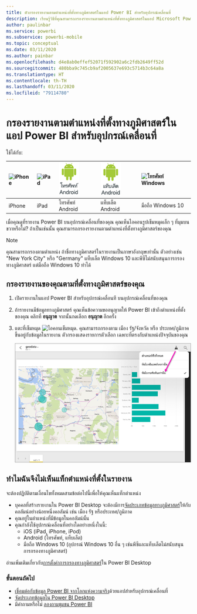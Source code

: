 ```yaml
---
title: ตัวกรองรายงานตามตำแหน่งที่ตั้งทางภูมิศาสตร์ในแอป Power BI สำหรับอุปกรณ์เคลื่อนที่
description: เรียนรู้วิธีที่คุณสามารถกรองรายงานตามตำแหน่งที่ตั้งทางภูมิศาสตร์ในแอป Microsoft Power BI สำหรับอุปกรณ์เคลื่อนที่ ถ้าเจ้าของรายงานกำหนดแท็กที่ตั้งทางภูมิศาสตร์
author: paulinbar
ms.service: powerbi
ms.subservice: powerbi-mobile
ms.topic: conceptual
ms.date: 03/11/2020
ms.author: painbar
ms.openlocfilehash: d4e8ab0effef52071f592902a6c2fdb2649ff52d
ms.sourcegitcommit: 480bba9c745cb9af2005637e693c5714b3c64a8a
ms.translationtype: HT
ms.contentlocale: th-TH
ms.lasthandoff: 03/11/2020
ms.locfileid: "79114780"
---
```

# <a name="filter-a-report-by-geographic-location-in-the-power-bi-mobile-apps"></a>กรองรายงานตามตำแหน่งที่ตั้งทางภูมิศาสตร์ในแอป Power BI สำหรับอุปกรณ์เคลื่อนที่
ใช้ได้กับ:

| ![iPhone](./media/mobile-apps-geographic-filtering/iphone-logo-50-px.png) | ![iPad](./media/mobile-apps-geographic-filtering/ipad-logo-50-px.png) | ![โทรศัพท์ Android](./media/mobile-apps-geographic-filtering/android-phone-logo-50-px.png) | ![แท็บเล็ต Android](./media/mobile-apps-view-dashboard/android-tablet-logo-50-px.png) | ![โทรศัพท์ Windows](./media/mobile-apps-geographic-filtering/win-10-logo-50-px.png) |
|:--- |:--- |:--- |:--- |:--- |
| iPhone |iPad |โทรศัพท์ Android |แท็บเล็ต Android |มือถือ Windows 10 |

เมื่อคุณดูที่รายงาน Power BI บนอุปกรณ์เคลื่อนที่ของคุณ คุณเห็นไอคอนรูปเข็มหมุดเล็ก ๆ ที่มุมบนขวาหรือไม่? ถ้าเป็นเช่นนั้น คุณสามารถกรองรายงานตามตำแหน่งที่ตั้งทางภูมิศาสตร์ของคุณ

> [!NOTE]
> คุณสามารถกรองตามตำแหน่ง ถ้าชื่อทางภูมิศาสตร์ในรายงานเป็นภาษาอังกฤษเท่านั้น ตัวอย่างเช่น "New York City" หรือ "Germany" แท็บเล็ต Windows 10 และพีซีไม่สนับสนุนการกรองทางภูมิศาสตร์ แต่มือถือ Windows 10 ทำได้
> 
> 

## <a name="filter-your-report-by-your-geographic-location"></a>กรองรายงานของคุณตามที่ตั้งทางภูมิศาสตร์ของคุณ
1. เปิดรายงานในแอป Power BI สำหรับอุปกรณ์เคลื่อนที บนอุปกรณ์เคลื่อนที่ของคุณ
2. ถ้ารายงานมีข้อมูลทางภูมิศาสตร์ คุณเห็นข้อความขออนุญาตให้ Power BI เข้าถึงตำแหน่งที่ตั้งของคุณ คลิกที่ **อนุญาต** จากนั้นกดเลือก **อนุญาต** อีกครั้ง
3. แตะที่เข็มหมุด ![ไอคอนเข็มหมุด](./media/mobile-apps-geographic-filtering/power-bi-mobile-geo-icon.png). คุณสามารถกรองตาม เมือง รัฐ/จังหวัด หรือ ประเทศ/ภูมิภาค ขึ้นอยู่กับข้อมูลในรายงาน ตัวกรองแสดงรายการตัวเลือก เฉพาะที่ตรงกับตำแหน่งปัจจุบันของคุณ
   
    ![ตัวกรองเข็มหมุด](./media/mobile-apps-geographic-filtering/power-bi-mobile-geo-map-set-filter.png)

## <a name="why-dont-i-see-location-tags-on-a-report"></a>ทำไมฉันจึงไม่เห็นแท็กตำแหน่งที่ตั้งในรายงาน
จะต้องปฏิบัติตามเงื่อนไขทั้งหมดสามข้อต่อไปนี้เพื่อให้คุณเห็นแท็กตำแหน่ง 

* บุคคลที่สร้างรายงานใน Power BI Desktop จะต้องมีการ[จัดประเภทข้อมูลทางภูมิศาสตร์](../../desktop-mobile-geofiltering.md)ให้กับคอลัมน์อย่างน้อยหนึ่งคอลัมน์ เช่น เมือง รัฐ หรือประเทศ/ภูมิภาค
* คุณอยู่ในตำแหน่งที่มีข้อมูลในคอลัมน์นั้น
* คุณกำลังใช้อุปกรณ์เคลื่อนที่อย่างใดอย่างหนึ่งในนี้:
  * iOS (iPad, iPhone, iPod)
  * Android (โทรศัพท์, แท็บเล็ต)
  * มือถือ Windows 10 (อุปกรณ์ Windows 10 อื่น ๆ เช่นพีซีและแท็บเล็ตไม่สนับสนุนการกรองทางภูมิศาสตร์)

อ่านเพิ่มเติมเกี่ยวกับ[การตั้งค่าการกรองทางภูมิศาสตร์](../../desktop-mobile-geofiltering.md)ใน Power BI Desktop

### <a name="next-steps"></a>ขั้นตอนถัดไป
* [เชื่อมต่อกับข้อมูล Power BI จากโลกแห่งความจริง](mobile-apps-data-in-real-world-context.md)ด้วยแอปสำหรับอุปกรณ์เคลื่อนที่
* [จัดประเภทข้อมูลใน Power BI Desktop](../../desktop-data-categorization.md) 
* มีคำถามหรือไม่ [ลองถามชุมชน Power BI](https://community.powerbi.com/)

